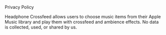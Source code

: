 Privacy Policy

Headphone Crossfeed allows users to choose music items from their Apple Music library and play them with crossfeed and ambience effects. No data is collected, used, or shared by us.
